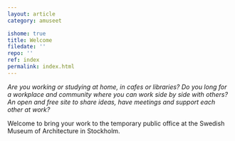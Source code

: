 ```yaml
---
layout: article
category: amuseet

ishome: true
title: Welcome
filedate: ''
repo: ''
ref: index
permalink: index.html
---
```


*Are you working or studying at home, in cafes or libraries? Do you long for a workplace and community where you can work side by side with others? An open and free site to share ideas, have meetings and support each other at work?*

Welcome to bring your work to the temporary public office at the Swedish Museum of Architecture in Stockholm.